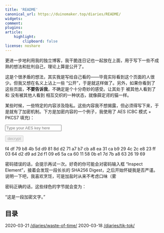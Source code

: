 ```yaml
---
title: 'README'
canonical_url: https://duinomaker.top/diaries/README/
widgets:
comment:
plugins:
article:
    highlight:
        clipboard: false
license: noshare
---
```


更进一步地利用我的独立博客，我干脆连日记也一起放在上面，用于写下一些不成熟的想法和批判自己，理论上算是公开了。

这是个很矛盾的想法，其实我是写给自己看的——毕竟实际看到这个页面的人很少。但我又想在名义上沾上一些 “公开”，于是就这样做了。另外，如果你看到了这些页面，<strong class="rigid">不要告诉我</strong>，不确定是个十分奇妙的感受。让其处于 被其他人看到了 和 没有被其他人看到 相互交织的一种状态，就像薛定谔的猫一样。

某些时候，一些特定的内容涉及隐私。这些内容我不想揭露，但必须得写下来，于是就有了加密机制。下方是加密内容的一个例子，我使用了 AES (CBC 模式 + PKCS7 填充)：

<script type="text/javascript" src="https://cdnjs.cloudflare.com/ajax/libs/crypto-js/4.0.0/crypto-js.min.js" defer></script>
<script type="text/javascript" src="/js/decrypt.js" defer></script>
<div class="field has-addons">
<p class="control has-icons-left">
    <input id="password" class="input" type="password" maxlength="16" placeholder="Type your AES key here" digest="81c20ce8ef4b4f89f892054c327a16a994ffff00835dc507084444b82f448c86">
    <span class="icon is-small is-left">
        <i class="fas fa-lock"></i>
    </span>
</p>
<p class="control">
    <button id="decrypt" class="button" onclick="decryptAll()" disabled>decrypt</button>
</p>
</div>

<span class="encrypted" iv="dOSg90YCC1p2du/t">f4 df 79 b8 4b 5d d9 81 8d d2 71 a7 b7 cb a8 ea 31 ca b9 29 4c 2c e8 23 ff 03 64 d2 d9 ad 2d f1 09 e6 5a ca 60 11 58 0b e1 7d 7b a8 63 26 19 69</span>

密码错误的话，会提示再试一次。好奇的你可能会对密码输入框 “Inspect Element”，接着会发现一段长长的 SHA256 Digest，之后开始怀疑我是否严谨。说明一下吧，我喜欢烹饪，可是加盐时从来不考虑口味（雾

密码正确的话，这些绿色的字节就会变为：

“这是一段加密文字。”

## 目录

<span class="mono">2020-03-21</span>&nbsp;<a href="/diaries/waste-of-time/">/diaries/waste-of-time/</a>
<span class="mono">2020-03-18</span>&nbsp;<a href="/diaries/tik-tok/">/diaries/tik-tok/</a>